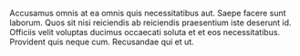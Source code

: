 Accusamus omnis at ea omnis quis necessitatibus aut. Saepe facere sunt laborum. Quos sit nisi reiciendis ab reiciendis praesentium iste deserunt id. Officiis velit voluptas ducimus occaecati soluta et et eos necessitatibus. Provident quis neque cum. Recusandae qui et ut.